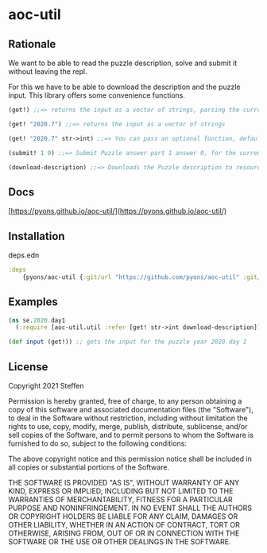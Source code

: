 # aoc-util


## Rationale

We want to be able to read the puzzle description, solve and submit it without leaving the repl.

For this we have to be able to download the description and the puzzle input. This library offers some convenience functions.

```clojure
(get!) ;;=> returns the input as a vector of strings, parsing the current namespace to infer the puzzle day

(get! "2020.7") ;;=> returns the input as a vector of strings

(get! "2020.7" str->int) ;;=> You can pass an optional function, defaults to the identity fn

(submit! 1 0) ;;=> Submit Puzzle answer part 1 answer 0, for the current namespace

(download-description) ;;=> Downloads the Puzzle description to resources/puzzle/{YEAR}/{DAY}.md 
```

## Docs

[https://pyons.github.io/aoc-util/](https://pyons.github.io/aoc-util/)


## Installation

deps.edn

```clojure
:deps
    {pyons/aoc-util {:git/url "https://github.com/pyons/aoc-util" :git/tag "v0.0.4" :git/sha "8afb2b6"}
```

## Examples

```clojure
(ns se.2020.day1
  (:require [aoc-util.util :refer [get! str->int download-description]]))

(def input (get!)) ;; gets the input for the puzzle year 2020 day 1
```

## License

Copyright 2021 Steffen

Permission is hereby granted, free of charge, to any person obtaining a copy of this software and associated documentation files (the "Software"), to deal in the Software without restriction, including without limitation the rights to use, copy, modify, merge, publish, distribute, sublicense, and/or sell copies of the Software, and to permit persons to whom the Software is furnished to do so, subject to the following conditions:

The above copyright notice and this permission notice shall be included in all copies or substantial portions of the Software.

THE SOFTWARE IS PROVIDED "AS IS", WITHOUT WARRANTY OF ANY KIND, EXPRESS OR IMPLIED, INCLUDING BUT NOT LIMITED TO THE WARRANTIES OF MERCHANTABILITY, FITNESS FOR A PARTICULAR PURPOSE AND NONINFRINGEMENT. IN NO EVENT SHALL THE AUTHORS OR COPYRIGHT HOLDERS BE LIABLE FOR ANY CLAIM, DAMAGES OR OTHER LIABILITY, WHETHER IN AN ACTION OF CONTRACT, TORT OR OTHERWISE, ARISING FROM, OUT OF OR IN CONNECTION WITH THE SOFTWARE OR THE USE OR OTHER DEALINGS IN THE SOFTWARE.
